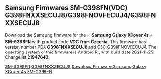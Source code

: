 <h2>Samsung Firmwares SM-G398FN(VDC) G398FNXXSECUJ8/G398FNOVFECUJ4/G398FNXXSECUJ8</h2>
Download the Samsung firmware for the ✅ <strong>Samsung Galaxy XCover 4s </strong> ⭐ <strong>SM-G398FN</strong> with product code <strong>VDC</strong> <strong> from Czechia</strong>. This firmware has version number PDA <strong>G398FNXXSECUJ8</strong> and CSC G398FNOVFECUJ4. The operating system of this firmware is Android R , with build date 2021-11-25. Changelist <strong>21947640</strong>.


[SM-G398FN](https://samfirm.shop/samsung/model/SM-G398FN)
[G398FNXXSECUJ8](https://samfirm.shop/samsung/pda/G398FNXXSECUJ8)
[Download Firmware Samsung Galaxy XCover 4s SM-G398FN](https://samfirm.shop/samsung/firmware/477845)
